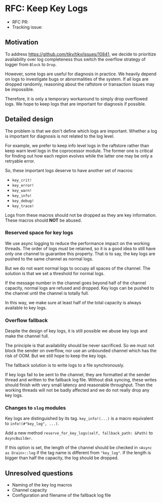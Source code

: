 # RFC: Keep Key Logs

- RFC PR: 
- Tracking issue:

## Motivation

To address https://github.com/tikv/tikv/issues/10841, we decide to prioritize availability over log completeness thus switch the overflow strategy of logger from `Block` to `Drop`. 

However, some logs are useful for diagnosis in practice. We heavily depend on logs to investigate bugs or abnormalities of the system. If all logs are dropped randomly, reasoning about the raftstore or transaction issues may be impossible.

Therefore, it is only a temporary workaround to simply drop overflowed logs. We hope to keep logs that are important for diagnosis if possible.

## Detailed design

The problem is that we don't define which logs are important. Whether a log is important for diagnosis is not related to the log level. 

For example, we prefer to keep info level logs in the raftstore rather than keep warn level logs in the coprocessor module. The former one is critical for finding out how each region evolves while the latter one may be only a retryable error.

So, these important logs deserve to have another set of macros:

- `key_crit!`
- `key_error!`
- `key_warn!`
- `key_info!`
- `key_debug!`
- `key_trace!`

Logs from these macros should not be dropped as they are key information. These macros should **NOT** be abused.

### Reserved space for key logs

We use async logging to reduce the performance impact on the working threads. The order of logs must be retained, so it is a good idea to still have only one channel to guarantee this property. That is to say, the key logs are pushed to the same channel as normal logs.

But we do not want normal logs to occupy all spaces of the channel. The solution is that we set a threshold for normal logs.

If the message number in the channel goes beyond half of the channel capacity, normal logs are refused and dropped. Key logs can be pushed to the channel until the channel is totally full.

In this way, we make sure at least half of the total capacity is always available to key logs.

### Overflow fallback

Despite the design of key logs, it is still possible we abuse key logs and make the channel full. 

The principle is that availability should be never sacrificed. So we must not block the sender on overflow, nor use an unbounded channel which has the risk of OOM. But we still hope to keep the key logs.

The fallback solution is to write logs to a file synchronously.

If key logs fail to be sent to the channel, they are formatted at the sender thread and written to the fallback log file. Without disk syncing, these writes should finish with very small latency and reasonable throughput. Then the working threads will not be badly affected and we do not really drop any key logs.

### Changes to `slog` modules

Key logs are distinguished by its tag. `key_info!(...)` is a macro equivalent to `info!(#"key_log", ...)`.

Add a new method `reserve_for_key_logs(self, fallback_path: &Path)` to `AsyncBuilder`.

If this option is set, the length of the channel should be checked in `<Async as Drain>::log` if the tag name is different from `"key_log"`. If the length is bigger than half the capacity, the log should be dropped.

## Unresolved questions

- Naming of the key log macros
- Channel capacity
- Configuration and filename of the fallback log file
